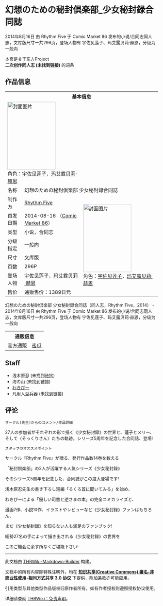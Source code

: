 # 幻想のための秘封倶楽部_少女秘封録合同誌

<!-- source html: G:\repos\THBWiki-Markdown-Builder\THBWikiMarkdown\Temp\main\2\2e\ns0%3A%E5%B9%BB%E6%83%B3%E3%81%AE%E3%81%9F%E3%82%81%E3%81%AE%E7%A7%98%E5%B0%81%E5%80%B6%E6%A5%BD%E9%83%A8_%E5%B0%91%E5%A5%B3%E7%A7%98%E5%B0%81%E9%8C%B2%E5%90%88%E5%90%8C%E8%AA%8C.html -->

2014年8月16日 由 Rhythm Five 于 Comic Market 86 发布的小说/合同志同人志，文库版尺寸一共296页，登场人物有 宇佐见莲子、玛艾露贝莉·赫恩，分级为 一般向

本页是关于东方Project  
 **二次创作同人志 (未找到链接)** 的词条
## 作品信息

<table><tbody><tr><th colspan="3">基本信息</th></tr><tr><td class="cover-artwork-mobile" colspan="2"><a href="./文件-幻想のための秘封倶楽部_少女秘封録合同誌封面.jpg.md" class="image" title="封面图片"><img alt="封面图片" src="https://upload.thwiki.cc/thumb/b/bc/%E5%B9%BB%E6%83%B3%E3%81%AE%E3%81%9F%E3%82%81%E3%81%AE%E7%A7%98%E5%B0%81%E5%80%B6%E6%A5%BD%E9%83%A8_%E5%B0%91%E5%A5%B3%E7%A7%98%E5%B0%81%E9%8C%B2%E5%90%88%E5%90%8C%E8%AA%8C%E5%B0%81%E9%9D%A2.jpg/158px-%E5%B9%BB%E6%83%B3%E3%81%AE%E3%81%9F%E3%82%81%E3%81%AE%E7%A7%98%E5%B0%81%E5%80%B6%E6%A5%BD%E9%83%A8_%E5%B0%91%E5%A5%B3%E7%A7%98%E5%B0%81%E9%8C%B2%E5%90%88%E5%90%8C%E8%AA%8C%E5%B0%81%E9%9D%A2.jpg" decoding="async" loading="lazy" width="158" height="224" srcset="https://upload.thwiki.cc/thumb/b/bc/%E5%B9%BB%E6%83%B3%E3%81%AE%E3%81%9F%E3%82%81%E3%81%AE%E7%A7%98%E5%B0%81%E5%80%B6%E6%A5%BD%E9%83%A8_%E5%B0%91%E5%A5%B3%E7%A7%98%E5%B0%81%E9%8C%B2%E5%90%88%E5%90%8C%E8%AA%8C%E5%B0%81%E9%9D%A2.jpg/237px-%E5%B9%BB%E6%83%B3%E3%81%AE%E3%81%9F%E3%82%81%E3%81%AE%E7%A7%98%E5%B0%81%E5%80%B6%E6%A5%BD%E9%83%A8_%E5%B0%91%E5%A5%B3%E7%A7%98%E5%B0%81%E9%8C%B2%E5%90%88%E5%90%8C%E8%AA%8C%E5%B0%81%E9%9D%A2.jpg 1.5x, https://upload.thwiki.cc/thumb/b/bc/%E5%B9%BB%E6%83%B3%E3%81%AE%E3%81%9F%E3%82%81%E3%81%AE%E7%A7%98%E5%B0%81%E5%80%B6%E6%A5%BD%E9%83%A8_%E5%B0%91%E5%A5%B3%E7%A7%98%E5%B0%81%E9%8C%B2%E5%90%88%E5%90%8C%E8%AA%8C%E5%B0%81%E9%9D%A2.jpg/315px-%E5%B9%BB%E6%83%B3%E3%81%AE%E3%81%9F%E3%82%81%E3%81%AE%E7%A7%98%E5%B0%81%E5%80%B6%E6%A5%BD%E9%83%A8_%E5%B0%91%E5%A5%B3%E7%A7%98%E5%B0%81%E9%8C%B2%E5%90%88%E5%90%8C%E8%AA%8C%E5%B0%81%E9%9D%A2.jpg 2x" data-file-width="634" data-file-height="900"></a><div class="cover-char">角色：<a href="./宇佐见莲子.md" title="宇佐见莲子">宇佐见莲子</a>，<a href="./玛艾露贝莉·赫恩.md" title="玛艾露贝莉·赫恩">玛艾露贝莉·赫恩</a></div></td>
</tr><tr><td class="label">名称</td><td colspan="2"> 幻想のための秘封倶楽部 少女秘封録合同誌 </td></tr><tr><td class="label">制作方</td><td><a href="./Rhythm_Five.md" title="Rhythm Five">Rhythm Five</a></td><td class="cover-artwork" rowspan="8" style="min-width:224px;"><a href="./文件-幻想のための秘封倶楽部_少女秘封録合同誌封面.jpg.md" class="image" title="封面图片"><img alt="封面图片" src="https://upload.thwiki.cc/thumb/b/bc/%E5%B9%BB%E6%83%B3%E3%81%AE%E3%81%9F%E3%82%81%E3%81%AE%E7%A7%98%E5%B0%81%E5%80%B6%E6%A5%BD%E9%83%A8_%E5%B0%91%E5%A5%B3%E7%A7%98%E5%B0%81%E9%8C%B2%E5%90%88%E5%90%8C%E8%AA%8C%E5%B0%81%E9%9D%A2.jpg/158px-%E5%B9%BB%E6%83%B3%E3%81%AE%E3%81%9F%E3%82%81%E3%81%AE%E7%A7%98%E5%B0%81%E5%80%B6%E6%A5%BD%E9%83%A8_%E5%B0%91%E5%A5%B3%E7%A7%98%E5%B0%81%E9%8C%B2%E5%90%88%E5%90%8C%E8%AA%8C%E5%B0%81%E9%9D%A2.jpg" decoding="async" loading="lazy" width="158" height="224" srcset="https://upload.thwiki.cc/thumb/b/bc/%E5%B9%BB%E6%83%B3%E3%81%AE%E3%81%9F%E3%82%81%E3%81%AE%E7%A7%98%E5%B0%81%E5%80%B6%E6%A5%BD%E9%83%A8_%E5%B0%91%E5%A5%B3%E7%A7%98%E5%B0%81%E9%8C%B2%E5%90%88%E5%90%8C%E8%AA%8C%E5%B0%81%E9%9D%A2.jpg/237px-%E5%B9%BB%E6%83%B3%E3%81%AE%E3%81%9F%E3%82%81%E3%81%AE%E7%A7%98%E5%B0%81%E5%80%B6%E6%A5%BD%E9%83%A8_%E5%B0%91%E5%A5%B3%E7%A7%98%E5%B0%81%E9%8C%B2%E5%90%88%E5%90%8C%E8%AA%8C%E5%B0%81%E9%9D%A2.jpg 1.5x, https://upload.thwiki.cc/thumb/b/bc/%E5%B9%BB%E6%83%B3%E3%81%AE%E3%81%9F%E3%82%81%E3%81%AE%E7%A7%98%E5%B0%81%E5%80%B6%E6%A5%BD%E9%83%A8_%E5%B0%91%E5%A5%B3%E7%A7%98%E5%B0%81%E9%8C%B2%E5%90%88%E5%90%8C%E8%AA%8C%E5%B0%81%E9%9D%A2.jpg/315px-%E5%B9%BB%E6%83%B3%E3%81%AE%E3%81%9F%E3%82%81%E3%81%AE%E7%A7%98%E5%B0%81%E5%80%B6%E6%A5%BD%E9%83%A8_%E5%B0%91%E5%A5%B3%E7%A7%98%E5%B0%81%E9%8C%B2%E5%90%88%E5%90%8C%E8%AA%8C%E5%B0%81%E9%9D%A2.jpg 2x" data-file-width="634" data-file-height="900"></a><div class="cover-char">角色：<a href="./宇佐见莲子.md" title="宇佐见莲子">宇佐见莲子</a>，<a href="./玛艾露贝莉·赫恩.md" title="玛艾露贝莉·赫恩">玛艾露贝莉·赫恩</a></div></td>
</tr><tr><td class="label">首发日期</td><td>2014-08-16&#160;（<a href="/展会作品列表?e=Comic+Market%2386">Comic Market 86</a>）</td></tr><tr><td class="label">类型</td><td>小说，合同志</td></tr><tr><td class="label">分级指定</td><td>一般向</td></tr><tr><td class="label">尺寸</td><td>文库版</td></tr><tr><td class="label">页数</td><td>296P</td></tr><tr><td class="label">登场人物</td><td><a href="./宇佐见莲子.md" title="宇佐见莲子">宇佐见莲子</a>，<a href="./玛艾露贝莉·赫恩.md" title="玛艾露贝莉·赫恩">玛艾露贝莉·赫恩</a></td></tr><tr><td class="label">售价</td><td>通贩售价：1389日元</td></tr></tbody></table>

幻想のための秘封倶楽部 少女秘封録合同誌（同人志，Rhythm Five，2014） - 2014年8月16日 由 Rhythm Five 于 Comic Market 86 发布的小说/合同志同人志，文库版尺寸一共296页，登场人物有 宇佐见莲子、玛艾露贝莉·赫恩，分级为 一般向

<table><tbody><tr><th colspan="3">通贩信息</th></tr><tr><td class="label">官方通贩</td><td colspan="2"><a rel="nofollow" class="external text" href="https://www.melonbooks.co.jp/detail/detail.php?product_id=25970">蜜瓜</a></td></tr></tbody></table>


## Staff
- 浅木原忍 (未找到链接)
- 海の山 (未找到链接)
- [わきぴー](./わきぴー.md)
- 凡用人型兵器 (未找到链接)

## 评论
```
サークル(先生)からのコメント/作品詳細
```


  
27人の参加者がそれぞれの形で描く《少女秘封録》の世界と、蓮子とメリー、そして〈そっくりさん〉たちの軌跡。シリーズ5周年を記念した合同誌、登場!
  


```
スタッフのオススメポイント
```


  
サークル『Rhythm Five』が贈る、発行作品数14巻を数える  

「秘封倶楽部」の2人が活躍する人気シリーズ《少女秘封録》  

そのシリーズ5周年を記念した、合同誌がこの度大登場です!  

浅木原忍先生の書き下ろし短編「ろくろ首に聞いてみろ」を始め、  

わきぴーによる「優しい司書と逆さまの本」の完全コミカライズと、  

漫画7作、小説10作、イラストやレビューなど《少女秘封録》ファンはもちろん、  

まだ《少女秘封録》を知らない人も満足のファンブック!  

総勢27名の手によって描き出される《少女秘封録》の世界を  

このご機会に余す所なくご堪能下さい!
  


  
  

  





---

此文档由 [THBWiki-Markdown-Builder](https://github.com/Delsin-Yu/THBWiki-Markdown-Builder) 构建。

文档中的所有内容除特殊注明外，均在 [**知识共享(Creative Commons) 署名-非商业性使用-相同方式共享 3.0 协议**](https://creativecommons.org/licenses/by-sa/3.0/deed.zh-hans) 下提供，附加条款亦可能应用。

引用类型与其他类型作品版权归原作者所有，如有作者授权则遵照授权协议使用。

详细请查阅 [THBWiki：免责声明](https://thbwiki.cc/THBWiki:%E5%85%8D%E8%B4%A3%E5%A3%B0%E6%98%8E)。

